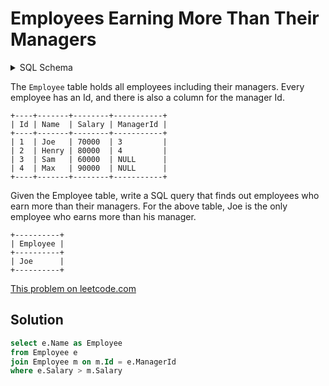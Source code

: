 # Employees Earning More Than Their Managers

<details><summary>SQL Schema</summary>

```sql
Create table If Not Exists Employee (Id int, Name varchar(255), Salary int, ManagerId int)
Truncate table Employee
insert into Employee (Id, Name, Salary, ManagerId) values ('1', 'Joe', '70000', '3')
insert into Employee (Id, Name, Salary, ManagerId) values ('2', 'Henry', '80000', '4')
insert into Employee (Id, Name, Salary, ManagerId) values ('3', 'Sam', '60000', 'None')
insert into Employee (Id, Name, Salary, ManagerId) values ('4', 'Max', '90000', 'None')
```
</details>

The `Employee` table holds all employees including their managers. Every
employee has an Id, and there is also a column for the manager Id.

```
+----+-------+--------+-----------+
| Id | Name  | Salary | ManagerId |
+----+-------+--------+-----------+
| 1  | Joe   | 70000  | 3         |
| 2  | Henry | 80000  | 4         |
| 3  | Sam   | 60000  | NULL      |
| 4  | Max   | 90000  | NULL      |
+----+-------+--------+-----------+
```

Given the Employee table, write a SQL query that finds out employees who earn
more than their managers. For the above table, Joe is the only employee who
earns more than his manager.

```
+----------+
| Employee |
+----------+
| Joe      |
+----------+
```

[This problem on leetcode.com](https://leetcode.com/problems/employees-earning-more-than-their-managers/)

## Solution

```sql
select e.Name as Employee
from Employee e
join Employee m on m.Id = e.ManagerId
where e.Salary > m.Salary
```
